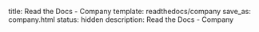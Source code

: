 title: Read the Docs - Company
template: readthedocs/company
save_as: company.html
status: hidden
description: Read the Docs - Company
